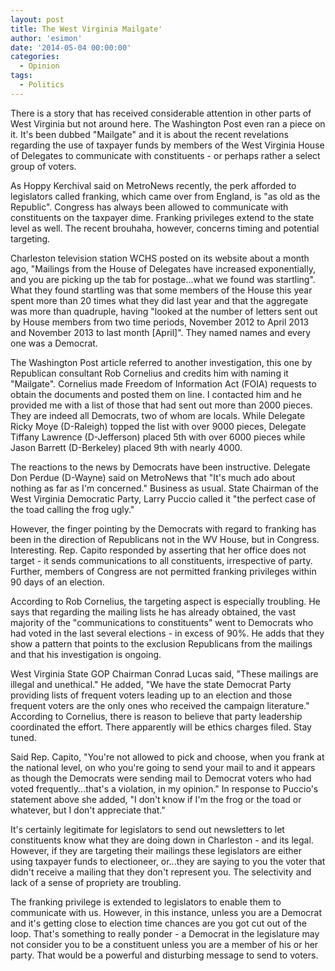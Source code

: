 ```yaml
---
layout: post
title: The West Virginia Mailgate'
author: 'esimon'
date: '2014-05-04 00:00:00'
categories:
  - Opinion
tags:
  - Politics
---
```

There is a story that has received considerable attention in other parts of West Virginia but not around here. The Washington Post even ran a piece on it. It's been dubbed "Mailgate" and it is about the recent revelations regarding the use of taxpayer funds by members of the West Virginia House of Delegates to communicate with constituents - or perhaps rather a select group of voters. 

As Hoppy Kerchival said on MetroNews recently, the perk afforded to legislators called franking, which came over from England, is "as old as the Republic". Congress has always been allowed to communicate with constituents on the taxpayer dime. Franking privileges extend to the state level as well. The recent brouhaha, however, concerns timing and potential targeting. 

Charleston television station WCHS posted on its website about a month ago, "Mailings from the House of Delegates have increased exponentially, and you are picking up the tab for postage...what we found was startling". What they found startling was that some members of the House this year spent more than 20 times what they did last year and that the aggregate was more than quadruple, having "looked at the number of letters sent out by House members from two time periods, November 2012 to April 2013 and November 2013 to last month [April]". They named names and every one was a Democrat. 

The Washington Post article referred to another investigation, this one by Republican consultant Rob Cornelius and credits him with naming it "Mailgate". Cornelius made Freedom of Information Act (FOIA) requests to obtain the documents and posted them on line. I contacted him and he provided me with a list of those that had sent out more than 2000 pieces. They are indeed all Democrats, two of whom are locals. While Delegate Ricky Moye (D-Raleigh) topped the list with over 9000 pieces, Delegate Tiffany Lawrence (D-Jefferson) placed 5th with over 6000 pieces while Jason Barrett (D-Berkeley) placed 9th with nearly 4000. 

The reactions to the news by Democrats have been instructive. Delegate Don Perdue (D-Wayne) said on MetroNews that "It's much ado about nothing as far as I'm concerned." Business as usual. State Chairman of the West Virginia Democratic Party, Larry Puccio called it "the perfect case of the toad calling the frog ugly." 

However, the finger pointing by the Democrats with regard to franking has been in the direction of Republicans not in the WV House, but in Congress. Interesting. Rep. Capito responded by asserting that her office does not target - it sends communications to all constituents, irrespective of party. Further, members of Congress are not permitted franking privileges within 90 days of an election. 

According to Rob Cornelius, the targeting aspect is especially troubling. He says that regarding the mailing lists he has already obtained, the vast majority of the "communications to constituents" went to Democrats who had voted in the last several elections - in excess of 90%. He adds that they show a pattern that points to the exclusion Republicans from the mailings and that his investigation is ongoing. 

West Virginia State GOP Chairman Conrad Lucas said, "These mailings are illegal and unethical." He added, "We have the state Democrat Party providing lists of frequent voters leading up to an election and those frequent voters are the only ones who received the campaign literature." According to Cornelius, there is reason to believe that party leadership coordinated the effort. There apparently will be ethics charges filed. Stay tuned. 

Said Rep. Capito, "You're not allowed to pick and choose, when you frank at the national level, on who you're going to send your mail to and it appears as though the Democrats were sending mail to Democrat voters who had voted frequently...that's a violation, in my opinion." In response to Puccio's statement above she added, "I don't know if I'm the frog or the toad or whatever, but I don't appreciate that."

It's certainly legitimate for legislators to send out newsletters to let constituents know what they are doing down in Charleston - and its legal. However, if they are targeting their mailings these legislators are either using taxpayer funds to electioneer, or...they are saying to you the voter that didn't receive a mailing that they don't represent you. The selectivity and lack of a sense of propriety are troubling. 

The franking privilege is extended to legislators to enable them to communicate with us. However, in this instance, unless you are a Democrat and it's getting close to election time chances are you got cut out of the loop. That's something to really ponder - a Democrat in the legislature may not consider you to be a constituent unless you are a member of his or her party. That would be a powerful and disturbing message to send to voters.

